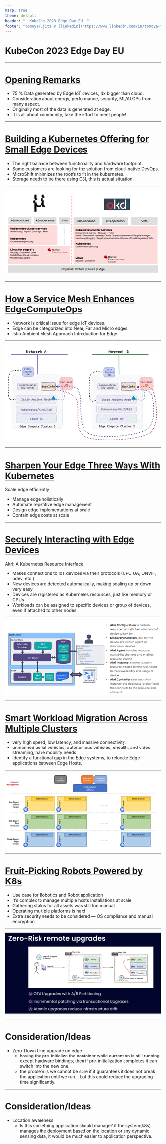 ```yaml
---
marp: true
theme: default
header: "__KubeCon 2023 Edge Day EU__"
footer: "TomoyaFujita @ [linkedin](https://www.linkedin.com/in/tomoya-fujita-5bb656b6/) [github](https://github.com/fujitatomoya)"
---
```


<!---
Comment Here
--->

# KubeCon 2023 Edge Day EU

---

# [Opening Remarks](https://www.youtube.com/watch?v=LUMI_p-1i4Y&list=PLj6h78yzYM2NKPD0AwnJqbU_aBvzEdSoT&index=1)

- 75 % Data generated by Edge IoT devices, 4x bigger than cloud.
- Consideration about energy, performance, security, ML/AI OPs from many aspect.
- Originally most of the data is generated at edge.
- It is all about community, take the effort to meet people!

<!---
Comment Here
--->

---

# [Building a Kubernetes Offering for Small Edge Devices](https://www.youtube.com/watch?v=MnNznpPXjO4&list=PLj6h78yzYM2NKPD0AwnJqbU_aBvzEdSoT&index=2)

- The right balance between functionality and hardware footprint.
- Some customers are looking for the solution from cloud-native DevOps.
- MicroShift minimizes the rootfs to fit in the kubernetes.
- Storage needs to be there using CSI, this is actual situation.

<!---
Comment Here
--->

---

![bg 80%](./images/microshift.png)

<!---
Comment Here
--->

---

# [How a Service Mesh Enhances EdgeComputeOps](https://www.youtube.com/watch?v=g4o_7gaQCZY&list=PLj6h78yzYM2NKPD0AwnJqbU_aBvzEdSoT&index=3)

- Network is critical issue for edge IoT devices.
- Edge can be categorized into Near, Far and Micro edges.
- Istio Ambient Mesh Approach Introduction for Edge.

<!---
Comment Here
--->

---

![bg 80%](./images/istio-security-ambient-mesh.png)

<!---
Comment Here
--->

---

# [Sharpen Your Edge Three Ways With Kubernetes](https://www.youtube.com/watch?v=gdncARKCEOY&list=PLj6h78yzYM2NKPD0AwnJqbU_aBvzEdSoT&index=4)

Scale edge efficiently

- Manage edge holistically
- Automate repetitive edge management
- Design edge implementations at scale
- Contain edge costs at scale

<!---
Comment Here
--->

---

# [Securely Interacting with Edge Devices](https://www.youtube.com/watch?v=hT7bGNKEZk4&list=PLj6h78yzYM2NKPD0AwnJqbU_aBvzEdSoT&index=6)

Akri: A Kubernetes Resource Interface

- Makes connections to IoT devices via their protocols (OPC UA, ONVIF, udev, etc.)
- New devices are detected automatically, making scaling up or down very easy
- Devices are registered as Kubernetes resources, just like memory or CPUs
- Workloads can be assigned to specific devices or group of devices, even if attached to other nodes

<!---
Comment Here
--->

---

![bg 80%](./images/akri-architecture.png)

<!---
Comment Here
--->

---

# [Smart Workload Migration Across Multiple Clusters](https://www.youtube.com/watch?v=-x3tnJ84p-4&list=PLj6h78yzYM2NKPD0AwnJqbU_aBvzEdSoT&index=7)

- very high speed, low latency, and massive connectivity.
- unmanned aerial vehicles, autonomous vehicles, ehealth, and video streaming, have mobility needs.
- identify a functional gap in the Edge systems, to relocate Edge applications between Edge Hosts.

<!---
Comment Here
--->

---

![bg 80%](./images/emco-overview.png)

<!---
Comment Here
--->

---

# [Fruit-Picking Robots Powered by K8s](https://www.youtube.com/watch?v=PB8TdTGmvKA&list=PLj6h78yzYM2NKPD0AwnJqbU_aBvzEdSoT&index=9)

- Use case for Robotics and Robot application
- It’s complex to manage multiple hosts installations at scale
- Gathering status for all assets was still too manual
- Operating multiple platforms is hard
- Extra security needs to be considered — OS compliance and manual encryption

<!---
Comment Here
--->

---

![bg 80%](./images/remote-upgrade.png)

<!---
Comment Here
--->

---

# Consideration/Ideas

- Zero-Down time upgrade on edge
  - having the pre-initialize the container while current on is still running except hardware bindings, then if pre-initialization completes it can switch into the new one.
  - the problem is we cannot be sure if it guarantees it does not break the application until we run... but this could reduce the upgrading time significantly.

<!---
Comment Here
--->

---

# Consideration/Ideas

- Location awareness
  - Is this something application should manage? if the system(k8s) manages the deployment based on the location or any dynamic sensing data, it would be much easier to application perspective.

<!---
Comment Here
--->
